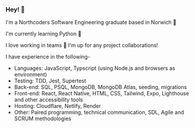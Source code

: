 ### Hey! 👋

I'm a Northcoders Software Engineering graduate based in Norwich 🌻

I'm currently learning Python 🐍

I love working in teams 🤝 I'm up for any project collaborations! 

I have experience in the following-
* Languages: JavaScript, Typscript (using Node.js and browsers as environment)
* Testing: TDD, Jest, Supertest
* Back-end: SQL, PSQL, MongoDB, MongoDB Atlas, seeding, migrations
* Front-end: React, React Native, HTML, CSS, Tailwind, Expo, Lighthouse and other accessibility tools 
* Hosting: Cloudflare, Netlify, Render
* Other: Paired programming, technical communication, SDL, Agile and SCRUM methodologies




<!--
**emlips/emlips** is a ✨ _special_ ✨ repository because its `README.md` (this file) appears on your GitHub profile.

Here are some ideas to get you started:

- 🔭 I’m currently working on ...
- 🌱 I’m currently learning ...
- 👯 I’m looking to collaborate on ...
- 🤔 I’m looking for help with ...
- 💬 Ask me about ...
- 📫 How to reach me: ...
- 😄 Pronouns: ...
- ⚡ Fun fact: ...
-->
